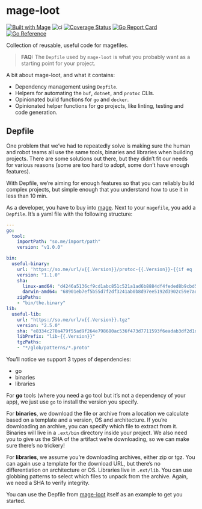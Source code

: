 # mage-loot

[![Built with Mage](https://magefile.org/badge.svg)](https://magefile.org)
![ci](https://github.com/aserto-dev/mage-loot/workflows/ci/badge.svg?branch=main)
[![Coverage Status](https://coveralls.io/repos/github/aserto-dev/mage-loot/badge.svg?branch=main&t=4v6ABX&service=github)](https://coveralls.io/github/aserto-dev/mage-loot?branch=main)
[![Go Report Card](https://goreportcard.com/badge/github.com/aserto-dev/mage-loot)](https://goreportcard.com/report/github.com/aserto-dev/mage-loot)
[![Go Reference](https://pkg.go.dev/badge/github.com/aserto-dev/mage-loot.svg)](https://pkg.go.dev/github.com/aserto-dev/mage-loot)

Collection of reusable, useful code for magefiles.

> **FAQ:** The `Depfile` used by `mage-loot` is what you probably want as a starting point for your project.

A bit about mage-loot, and what it contains:

- Dependency management using `Depfile`.
- Helpers for automating the `buf`, `dotnet`, and `protoc` CLIs.
- Opinionated build functions for `go` and `docker`.
- Opinionated helper functions for go projects, like linting, testing and code generation.

## Depfile

One problem that we’ve had to repeatedly solve is making sure the human and robot teams all use the same tools, binaries and libraries when building projects.
There are some solutions out there, but they didn’t fit our needs for various reasons (some are too hard to adopt, some don’t have enough features).

With Depfile, we’re aiming for enough features so that you can reliably build complex projects, but simple enough that you understand how to use it in less than 10 min.

As a developer, you have to buy into [mage](https://github.com/magefile/mage).
Next to your `magefile`, you add a `Depfile`. It’s a yaml file with the following structure:

```yaml
---
go:
  tool:
    importPath: "so.me/import/path"
    version: "v1.0.0"

bin:
  useful-binary:
    url: 'https://so.me/url/v{{.Version}}/protoc-{{.Version}}-{{if eq .OS "darwin"}}osx{{else}}{{.OS}}{{end}}-x86_64.zip'
    version: "1.1.0"
    sha:
      linux-amd64: "d4246a5136cf9cd1abc851c521a1ad6b8884df4feded8b9cbd5e2a2226d4b357"
      darwin-amd64: "68901eb7ef5b55d7f2df3241ab0b8d97ee5192d3902c59e7adf461adc058e9f1"
    zipPaths:
    - "bin/the.binary"
lib:
  useful-lib:
    url: "https://so.me/url/v{{.Version}}.tgz"
    version: "2.5.0"
    sha: "e8334c270a479f55ad9f264e798680ac536f473d7711593f6eadab3df2d1ddc3"
    libPrefix: "lib-{{.Version}}"
    tgzPaths:
    - "*/glob/patterns/*.proto"
```

You’ll notice we support 3 types of dependencies:
- go
- binaries
- libraries

For **go** tools (where you need a go tool but it’s not a dependency of your app), we just use `go` to install the version you specify.

For **binaries**, we download the file or archive from a location we calculate based on a template and a version, OS and architecture.
If you’re downloading an archive, you can specify which file to extract from it. Binaries will live in a `.ext/bin` directory inside your project.
We also need you to give us the SHA of the artifact we’re downloading, so we can make sure there’s no trickery!

For **libraries**, we assume you’re downloading archives, either zip or tgz. You can again use a template for the download URL, but there’s no differentiation on architecture or OS. Libraries live in `.ext/lib`. You can use globbing patterns to select which files to unpack from the archive.
Again, we need a SHA to verify integrity.

You can use the Depfile from [mage-loot](https://github.com/aserto-dev/mage-loot/blob/main/Depfile) itself as an example to get you started.
